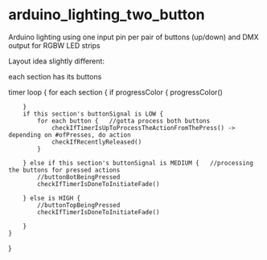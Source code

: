 # arduino_lighting_two_button
Arduino lighting using one input pin per pair of buttons (up/down) and DMX output for RGBW LED strips




Layout idea slightly different:

each section has its buttons

timer loop {
    for each section {
        if progressColor {
            progressColor()

        }
        if this section's buttonSignal is LOW {
            for each button {   //gotta process both buttons
                checkIfTimerIsUpToProcessTheActionFromThePress() -> depending on #ofPresses, do action
                checkIfRecentlyReleased()
            }

        } else if this section's buttonSignal is MEDIUM {   //processing the buttons for pressed actions
            //buttonBotBeingPressed
            checkIfTimerIsDoneToInitiateFade()

        } else is HIGH {
            //buttonTopBeingPressed
            checkIfTimerIsDoneToInitiateFade()

        }
    }
}